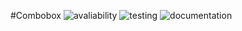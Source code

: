 #Combobox ![avaliability](https://img.shields.io/badge/avaliability-alpha-red.svg)  ![testing](https://img.shields.io/badge/testing-untested-red.svg) ![documentation](https://img.shields.io/badge/documentation-undocumented-red.svg)